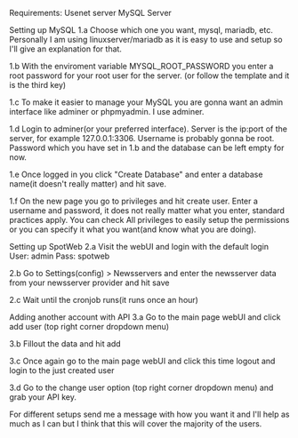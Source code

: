 Requirements:
Usenet server
MySQL Server

Setting up MySQL
1.a
Choose which one you want, mysql, mariadb, etc. Personally I am using linuxserver/mariadb as it is easy to use and setup so I'll give an explanation for that.

1.b
With the enviroment variable MYSQL_ROOT_PASSWORD you enter a root password for your root user for the server. (or follow the template and it is the third key)

1.c
To make it easier to manage your MySQL you are gonna want an admin interface like adminer or phpmyadmin. I use adminer.

1.d
Login to adminer(or your preferred interface). Server is the ip:port of the server, for example 127.0.0.1:3306. Username is probably gonna be root. Password which you have set in 1.b and the database can be left empty for now.

1.e
Once logged in you click "Create Database" and enter a database name(it doesn't really matter) and hit save.

1.f
On the new page you go to privileges and hit create user. Enter a username and password, it does not really matter what you enter, standard practices apply.
You can check All privileges to easily setup the permissions or you can specify it what you want(and know what you are doing).

Setting up SpotWeb
2.a
Visit the webUI and login with the default login User: admin Pass: spotweb

2.b
Go to Settings(config) > Newsservers and enter the newsserver data from your newsserver provider and hit save

2.c 
Wait until the cronjob runs(it runs once an hour)

Adding another account with API
3.a
Go to the main page webUI and click add user (top right corner dropdown menu)

3.b
Fillout the data and hit add

3.c
Once again go to the main page webUI and click this time logout and login to the just created user

3.d
Go to the change user option (top right corner dropdown menu) and grab your API key.

For different setups send me a message with how you want it and I'll help as much as I can but I think that this will cover the majority of the users.
